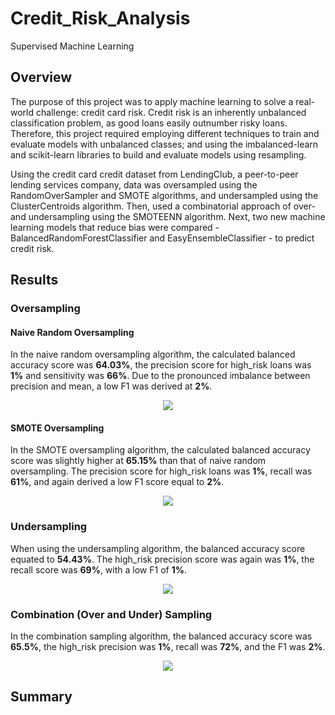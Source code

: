 # Credit_Risk_Analysis
Supervised Machine Learning

## Overview

The purpose of this project was to apply machine learning to solve a real-world challenge: credit card risk. Credit risk is an inherently unbalanced classification problem, as good loans easily outnumber risky loans. Therefore, this project required employing different techniques to train and evaluate models with unbalanced classes; and using the imbalanced-learn and scikit-learn libraries to build and evaluate models using resampling.

Using the credit card credit dataset from LendingClub, a peer-to-peer lending services company, data was oversampled using the RandomOverSampler and SMOTE algorithms, and undersampled using the ClusterCentroids algorithm. Then, used a combinatorial approach of over- and undersampling using the SMOTEENN algorithm. Next, two new machine learning models that reduce bias were compared - BalancedRandomForestClassifier and EasyEnsembleClassifier - to predict credit risk. 

## Results

### Oversampling

#### Naive Random Oversampling

In the naive random oversampling algorithm, the calculated balanced accuracy score was **64.03%**, the precision score for high_risk loans was **1%** and  sensitivity was **66%**. Due to the pronounced imbalance between precision and mean, a low F1 was derived at **2%**. 

<p align=center> <img src="https://user-images.githubusercontent.com/95978097/167981277-9fe24632-9ab4-4d3e-baf0-98e3bf5b7cb5.png"></p>

#### SMOTE Oversampling

In the SMOTE oversampling algorithm, the calculated balanced accuracy score was slightly higher at **65.15%** than that of naive random oversampling. The precision score for high_risk loans was **1%**, recall was **61%**, and again derived a low F1 score equal to **2%**.

<p align=center> <img src="https://user-images.githubusercontent.com/95978097/167981210-360d7490-1a8b-45c8-a701-820010400b1d.png"></p>

### Undersampling

When using the undersampling algorithm, the balanced accuracy score equated to **54.43%**. The high_risk precision score was again was **1%**, the recall score was **69%**, with a low F1 of **1%**.

<p align=center> <img src="https://user-images.githubusercontent.com/95978097/167981594-6cfc11bb-0b97-4136-a4b7-837cf9f6b9eb.png"></p>

### Combination (Over and Under) Sampling

In the combination sampling algorithm, the balanced accuracy score was **65.5%**, the high_risk precision was **1%**, recall was **72%**, and the F1 was **2%**.

<p align=center> <img src="https://user-images.githubusercontent.com/95978097/167981961-1aa7f0f0-ae19-445b-8ac2-7344af715ae3.png"></p>

## Summary

